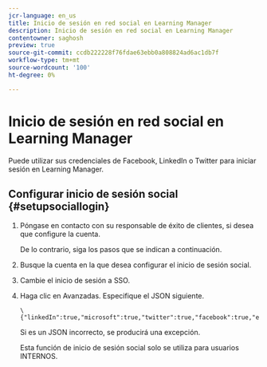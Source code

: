 ```yaml
---
jcr-language: en_us
title: Inicio de sesión en red social en Learning Manager
description: Inicio de sesión en red social en Learning Manager
contentowner: saghosh
preview: true
source-git-commit: ccdb222228f76fdae63ebb0a808824ad6ac1db7f
workflow-type: tm+mt
source-wordcount: '100'
ht-degree: 0%

---
```




# Inicio de sesión en red social en Learning Manager

Puede utilizar sus credenciales de Facebook, LinkedIn o Twitter para iniciar sesión en Learning Manager.

## Configurar inicio de sesión social {#setupsociallogin}

1. Póngase en contacto con su responsable de éxito de clientes, si desea que configure la cuenta.

   De lo contrario, siga los pasos que se indican a continuación.

1. Busque la cuenta en la que desea configurar el inicio de sesión social.
1. Cambie el inicio de sesión a SSO.
1. Haga clic en Avanzadas. Especifique el JSON siguiente.

   ```
   \{"linkedIn":true,"microsoft":true,"twitter":true,"facebook":true,"editingAllowed":true
   ```

   Si es un JSON incorrecto, se producirá una excepción.

   Esta función de inicio de sesión social solo se utiliza para usuarios INTERNOS.

